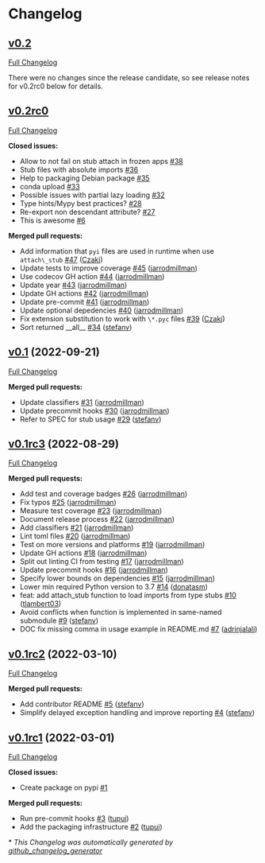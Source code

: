 # Changelog

## [v0.2](https://github.com/scientific-python/lazy_loader/tree/v0.2)

[Full Changelog](https://github.com/scientific-python/lazy_loader/compare/v0.1...v0.2)

There were no changes since the release candidate, so
see release notes for v0.2rc0 below for details.

## [v0.2rc0](https://github.com/scientific-python/lazy_loader/tree/v0.2rc0)

[Full Changelog](https://github.com/scientific-python/lazy_loader/compare/v0.1...v0.2rc0)

**Closed issues:**

- Allow to not fail on stub attach in frozen apps [\#38](https://github.com/scientific-python/lazy_loader/issues/38)
- Stub files with absolute imports [\#36](https://github.com/scientific-python/lazy_loader/issues/36)
- Help to packaging Debian package [\#35](https://github.com/scientific-python/lazy_loader/issues/35)
- conda upload [\#33](https://github.com/scientific-python/lazy_loader/issues/33)
- Possible issues with partial lazy loading [\#32](https://github.com/scientific-python/lazy_loader/issues/32)
- Type hints/Mypy best practices? [\#28](https://github.com/scientific-python/lazy_loader/issues/28)
- Re-export non descendant attribute? [\#27](https://github.com/scientific-python/lazy_loader/issues/27)
- This is awesome [\#6](https://github.com/scientific-python/lazy_loader/issues/6)

**Merged pull requests:**

- Add information that `pyi` files are used in runtime when use `attach\_stub` [\#47](https://github.com/scientific-python/lazy_loader/pull/47) ([Czaki](https://github.com/Czaki))
- Update tests to improve coverage [\#45](https://github.com/scientific-python/lazy_loader/pull/45) ([jarrodmillman](https://github.com/jarrodmillman))
- Use codecov GH action [\#44](https://github.com/scientific-python/lazy_loader/pull/44) ([jarrodmillman](https://github.com/jarrodmillman))
- Update year [\#43](https://github.com/scientific-python/lazy_loader/pull/43) ([jarrodmillman](https://github.com/jarrodmillman))
- Update GH actions [\#42](https://github.com/scientific-python/lazy_loader/pull/42) ([jarrodmillman](https://github.com/jarrodmillman))
- Update pre-commit [\#41](https://github.com/scientific-python/lazy_loader/pull/41) ([jarrodmillman](https://github.com/jarrodmillman))
- Update optional depedencies [\#40](https://github.com/scientific-python/lazy_loader/pull/40) ([jarrodmillman](https://github.com/jarrodmillman))
- Fix extension substitution to work with `\*.pyc` files [\#39](https://github.com/scientific-python/lazy_loader/pull/39) ([Czaki](https://github.com/Czaki))
- Sort returned \_\_all\_\_ [\#34](https://github.com/scientific-python/lazy_loader/pull/34) ([stefanv](https://github.com/stefanv))

## [v0.1](https://github.com/scientific-python/lazy_loader/tree/v0.1) (2022-09-21)

[Full Changelog](https://github.com/scientific-python/lazy_loader/compare/v0.1rc3...v0.1)

**Merged pull requests:**

- Update classifiers [\#31](https://github.com/scientific-python/lazy_loader/pull/31) ([jarrodmillman](https://github.com/jarrodmillman))
- Update precommit hooks [\#30](https://github.com/scientific-python/lazy_loader/pull/30) ([jarrodmillman](https://github.com/jarrodmillman))
- Refer to SPEC for stub usage [\#29](https://github.com/scientific-python/lazy_loader/pull/29) ([stefanv](https://github.com/stefanv))

## [v0.1rc3](https://github.com/scientific-python/lazy_loader/tree/v0.1rc3) (2022-08-29)

[Full Changelog](https://github.com/scientific-python/lazy_loader/compare/v0.1rc2...v0.1rc3)

**Merged pull requests:**

- Add test and coverage badges [\#26](https://github.com/scientific-python/lazy_loader/pull/26) ([jarrodmillman](https://github.com/jarrodmillman))
- Fix typos [\#25](https://github.com/scientific-python/lazy_loader/pull/25) ([jarrodmillman](https://github.com/jarrodmillman))
- Measure test coverage [\#23](https://github.com/scientific-python/lazy_loader/pull/23) ([jarrodmillman](https://github.com/jarrodmillman))
- Document release process [\#22](https://github.com/scientific-python/lazy_loader/pull/22) ([jarrodmillman](https://github.com/jarrodmillman))
- Add classifiers [\#21](https://github.com/scientific-python/lazy_loader/pull/21) ([jarrodmillman](https://github.com/jarrodmillman))
- Lint toml files [\#20](https://github.com/scientific-python/lazy_loader/pull/20) ([jarrodmillman](https://github.com/jarrodmillman))
- Test on more versions and platforms [\#19](https://github.com/scientific-python/lazy_loader/pull/19) ([jarrodmillman](https://github.com/jarrodmillman))
- Update GH actions [\#18](https://github.com/scientific-python/lazy_loader/pull/18) ([jarrodmillman](https://github.com/jarrodmillman))
- Split out linting CI from testing [\#17](https://github.com/scientific-python/lazy_loader/pull/17) ([jarrodmillman](https://github.com/jarrodmillman))
- Update precommit hooks [\#16](https://github.com/scientific-python/lazy_loader/pull/16) ([jarrodmillman](https://github.com/jarrodmillman))
- Specify lower bounds on dependencies [\#15](https://github.com/scientific-python/lazy_loader/pull/15) ([jarrodmillman](https://github.com/jarrodmillman))
- Lower min required Python version to 3.7 [\#14](https://github.com/scientific-python/lazy_loader/pull/14) ([donatasm](https://github.com/donatasm))
- feat: add attach_stub function to load imports from type stubs [\#10](https://github.com/scientific-python/lazy_loader/pull/10) ([tlambert03](https://github.com/tlambert03))
- Avoid conflicts when function is implemented in same-named submodule [\#9](https://github.com/scientific-python/lazy_loader/pull/9) ([stefanv](https://github.com/stefanv))
- DOC fix missing comma in usage example in README.md [\#7](https://github.com/scientific-python/lazy_loader/pull/7) ([adrinjalali](https://github.com/adrinjalali))

## [v0.1rc2](https://github.com/scientific-python/lazy_loader/tree/v0.1rc2) (2022-03-10)

[Full Changelog](https://github.com/scientific-python/lazy_loader/compare/v0.1rc1...v0.1rc2)

**Merged pull requests:**

- Add contributor README [\#5](https://github.com/scientific-python/lazy_loader/pull/5) ([stefanv](https://github.com/stefanv))
- Simplify delayed exception handling and improve reporting [\#4](https://github.com/scientific-python/lazy_loader/pull/4) ([stefanv](https://github.com/stefanv))

## [v0.1rc1](https://github.com/scientific-python/lazy_loader/tree/v0.1rc1) (2022-03-01)

[Full Changelog](https://github.com/scientific-python/lazy_loader/compare/v0.0...v0.1rc1)

**Closed issues:**

- Create package on pypi [\#1](https://github.com/scientific-python/lazy_loader/issues/1)

**Merged pull requests:**

- Run pre-commit hooks [\#3](https://github.com/scientific-python/lazy_loader/pull/3) ([tupui](https://github.com/tupui))
- Add the packaging infrastructure [\#2](https://github.com/scientific-python/lazy_loader/pull/2) ([tupui](https://github.com/tupui))

\* _This Changelog was automatically generated by [github_changelog_generator](https://github.com/github-changelog-generator/github-changelog-generator)_
